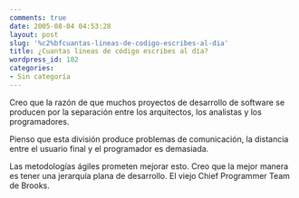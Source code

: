 ```yaml
---
comments: true
date: 2005-08-04 04:53:28
layout: post
slug: '%c2%bfcuantas-lineas-de-codigo-escribes-al-dia'
title: ¿Cuantas lineas de código escribes al día?
wordpress_id: 102
categories:
- Sin categoría
---
```


Creo que la razón de que muchos proyectos de desarrollo de software se producen por la separación entre los arquitectos, los analistas y los programadores.

Pienso que esta división produce problemas de comunicación, la distancia entre el usuario final y el programador es demasiada.

Las metodologías ágiles prometen mejorar esto. Creo que la mejor manera es tener una jerarquía plana de desarrollo. El viejo Chief Programmer Team de Brooks.



